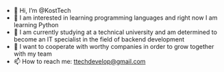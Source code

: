 - 👋 Hi, I’m @KostTech
- 👀 I am interested in learning programming languages and right now I am learning Python
- 🌱 I am currently studying at a technical university and am determined to become an IT specialist in the field of backend development
- 💞️ I want to cooperate with worthy companies in order to grow together with my team
- 📫 How to reach me: ttechdevelop@gmail.com

<!---
KostTech/KostTech is a ✨ special ✨ repository because its `README.md` (this file) appears on your GitHub profile.
You can click the Preview link to take a look at your changes.
--->

